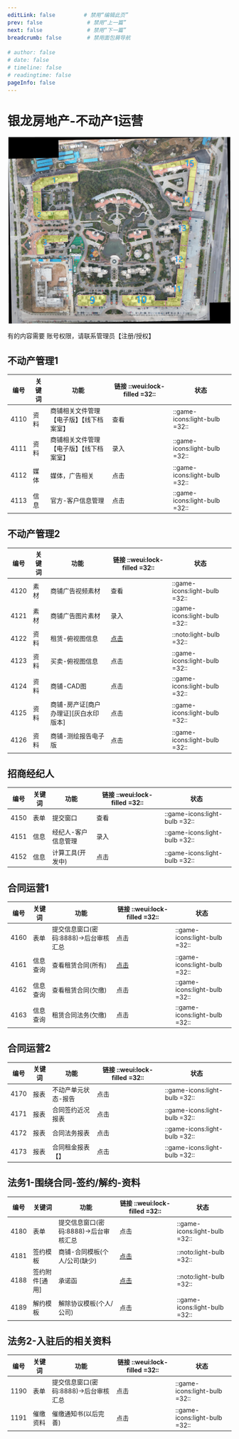 ```yaml
---
editLink: false         # 禁用“编辑此页”
prev: false              # 禁用“上一篇”
next: false              # 禁用“下一篇”
breadcrumb: false        # 禁用面包屑导航

# author: false
# date: false
# timeline: false
# readingtime: false 
pageInfo: false
---
```




# 银龙房地产-不动产1运营

![银海龙城-商铺区域](./shopmap.jpg)

有的内容需要 账号权限，请联系管理员【注册/授权】

## 不动产管理1 




| 编号    | 关键词   | 功能    | 链接 ::weui:lock-filled =32:: | 状态 | 
|---------------- | --------------- | --------------- | ----|----|
| 4110   | 资料  | 商铺相关文件管理【电子版】【线下档案室】|查看 |::game-icons:light-bulb =32:: |
| 4111   | 资料  |商铺相关文件管理【电子版】【线下档案室】 | 录入 |::game-icons:light-bulb =32:: |
| 4112   | 媒体  | 媒体，广告相关 |点击|::game-icons:light-bulb =32:: |
| 4113   | 信息  | 官方-客户信息管理 |点击|::game-icons:light-bulb =32:: |

## 不动产管理2

| 编号    | 关键词   | 功能    | 链接  ::weui:lock-filled =32::| 状态 |
|---------------- | --------------- | --------------- | ----|----|
| 4120   | 素材  | 商铺广告视频素材 |查看 |::game-icons:light-bulb =32:: |
| 4121   | 素材  | 商铺广告图片素材 | 录入 |::game-icons:light-bulb =32:: |
| 4122   | 资料  | 租赁-俯视图信息 |[点击](https://nocodb.yljt.info/dashboard/#/nc/pteji0a5txq3drk/md8jj6l7su4k4g6)|::noto:light-bulb =32::  |
| 4123   | 资料  | 买卖-俯视图信息 |点击|::game-icons:light-bulb =32:: |
| 4124   | 资料  | 商铺-CAD图 |点击|::game-icons:light-bulb =32:: |
| 4125   | 资料  | 商铺-房产证[商户办理证][灰白水印版本] |点击|::game-icons:light-bulb =32:: |
| 4126   | 资料  | 商铺-测绘报告电子版 |点击|::game-icons:light-bulb =32:: |

## 招商经纪人

| 编号    | 关键词   | 功能    | 链接  ::weui:lock-filled =32::| 状态 |
|---------------- | --------------- | --------------- | ----|----|
| 4150   | 表单  | 提交窗口 |查看 |::game-icons:light-bulb =32:: |
| 4151   | 信息  | 经纪人-客户信息管理 | 录入 |::game-icons:light-bulb =32:: |
| 4152   | 信息  | 计算工具(开发中) |点击|::game-icons:light-bulb =32:: |

## 合同运营1

| 编号    | 关键词    | 功能    | 链接  ::weui:lock-filled =32::| 状态 |
|---------------- | --------------- | --------------- | ----|----|
| 4160   | 表单 | 提交信息窗口(密码:8888)->后台审核汇总  |点击|::game-icons:light-bulb =32:: |
| 4161    | 信息查询    | 查看租赁合同(所有)   |[点击](https://nocodb.yljt.info/dashboard/#/nc/p9j0dgqznz3fpsm/mcx6i3z4g1h2kmu/vwfwbaek32ypvyj1)|::game-icons:light-bulb =32:: |
| 4162   | 信息查询   | 查看租赁合同(欠缴)  |点击|::game-icons:light-bulb =32:: |
| 4163   | 信息查询  | 租赁合同法务(欠缴)   |点击|::game-icons:light-bulb =32:: |


## 合同运营2

| 编号    | 关键词    | 功能    | 链接  ::weui:lock-filled =32::|状态|
|---------------- | --------------- | --------------- | ----|--|
| 4170   | 报表   | 不动产单元状态-报告  |点击|::game-icons:light-bulb =32:: |
| 4171   | 报表  | 合同签约近况报表 |点击|::game-icons:light-bulb =32:: |
| 4172   | 报表  | 合同法务报表 |点击|::game-icons:light-bulb =32:: |
| 4173   | 报表 | 合同租金报表【】 |点击|::game-icons:light-bulb =32:: |

## 法务1-围绕合同-签约/解约-资料

| 编号    | 关键词    | 功能    | 链接 ::weui:lock-filled =32::|状态|
|---------------- | --------------- | --------------- | ----|---|
| 4180   | 表单   | 提交信息窗口(密码:8888)->后台审核汇总   |点击| ::game-icons:light-bulb =32:: |
| 4181   | 签约模板  | 商铺-合同模板(个人/公司(缺少) |[点击](https://nocodb.yljt.info/dashboard/#/nc/pssn8s7w09znsdj/mu49buplmwsrwoa)| ::noto:light-bulb =32:: |
|  4188   | 签约附件[通用]  | 承诺函 |[点击](https://nocodb.yljt.info/dashboard/#/nc/pdpso6qkpf3750c/m7tlrrg0wutn8in)|::noto:light-bulb =32:: |
| 4189   | 解约模板  | 解除协议模板(个人/公司) |点击|::game-icons:light-bulb =32:: |

## 法务2-入驻后的相关资料
| 编号    | 关键词    | 功能    | 链接 ::weui:lock-filled =32::|状态|
|---------------- | --------------- | --------------- | ----|---|
| 1190   | 表单   | 提交信息窗口(密码:8888)->后台审核汇总   |点击|::game-icons:light-bulb =32:: |
| 1191   | 催缴资料  | 催缴通知书(以后完善) |点击|::game-icons:light-bulb =32:: |